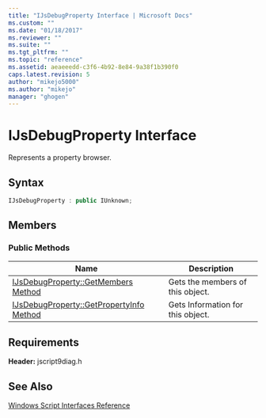 ```yaml
---
title: "IJsDebugProperty Interface | Microsoft Docs"
ms.custom: ""
ms.date: "01/18/2017"
ms.reviewer: ""
ms.suite: ""
ms.tgt_pltfrm: ""
ms.topic: "reference"
ms.assetid: aeaeeedd-c3f6-4b92-8e84-9a38f1b390f0
caps.latest.revision: 5
author: "mikejo5000"
ms.author: "mikejo"
manager: "ghogen"
---
```

# IJsDebugProperty Interface
Represents a property browser.

## Syntax

```cpp
IJsDebugProperty : public IUnknown;
```

## Members

### Public Methods

|Name|Description|
|----------|-----------------|
|[IJsDebugProperty::GetMembers Method](../../winscript/reference/ijsdebugproperty-getmembers-method.md)|Gets the members of this object.|
|[IJsDebugProperty::GetPropertyInfo Method](../../winscript/reference/ijsdebugproperty-getpropertyinfo-method.md)|Gets Information for this object.|

## Requirements
 **Header:** jscript9diag.h

## See Also
 [Windows Script Interfaces Reference](../../winscript/reference/windows-script-interfaces-reference.md)
